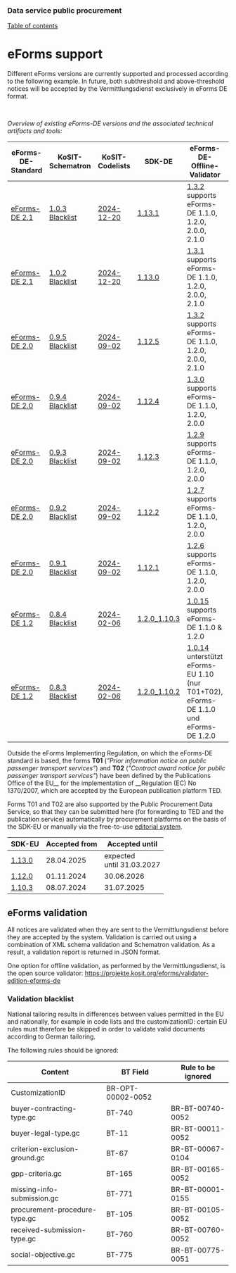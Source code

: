### Data service public procurement
[Table of contents](/documentation/documentation.md)
<br>

# eForms support
Different eForms versions are currently supported and processed according to the following example. In future, both subthreshold and above-threshold notices will be accepted by the Vermittlungsdienst exclusively in eForms DE format.

<br>

*Overview of existing eForms-DE versions and the associated technical artifacts and tools:*

|eForms-DE-Standard|KoSIT-Schematron|KoSIT-Codelists|SDK-DE|eForms-DE-Offline-Validator|Accepted from|Accepted until|
|--|--|--|--|--|--|--|
|[eForms-DE 2.1](https://projekte.kosit.org/api/v4/projects/356/packages/maven/de/xeinkauf/eforms-de/2.1.0/eforms-de-2.1.0.zip)|[1.0.3](https://projekte.kosit.org/eforms/eforms-de-schematron/-/releases/v1.0.3) [Blacklist](https://projekte.kosit.org/eforms/eforms-de-schematron/-/blob/v1.0.1/src/main/ted-excluded-rules.txt?ref_type=tags)|[2024-12-20](https://projekte.kosit.org/eforms/eforms-de-codelist/-/releases/v2024-12-20)|[1.13.1](https://gitlab.opencode.de/OC000008125155/SDK-eforms-de/-/releases/1.13.1)|[1.3.2](https://projekte.kosit.org/eforms/validator-edition-eforms-de/-/releases/1.3.2) supports eForms-DE 1.1.0, 1.2.0, 2.0.0, 2.1.0| 19.05.2025 |28.11.2025 (without support until 31.03.2027)|
|[eForms-DE 2.1](https://projekte.kosit.org/api/v4/projects/356/packages/maven/de/xeinkauf/eforms-de/2.1.0/eforms-de-2.1.0.zip)|[1.0.2](https://projekte.kosit.org/eforms/eforms-de-schematron/-/releases/v1.0.2) [Blacklist](https://projekte.kosit.org/eforms/eforms-de-schematron/-/blob/v1.0.1/src/main/ted-excluded-rules.txt?ref_type=tags)|[2024-12-20](https://projekte.kosit.org/eforms/eforms-de-codelist/-/releases/v2024-12-20)|[1.13.0](https://gitlab.opencode.de/OC000008125155/SDK-eforms-de/-/releases/1.13.0)|[1.3.1](https://projekte.kosit.org/eforms/validator-edition-eforms-de/-/releases/1.3.1) supports eForms-DE 1.1.0, 1.2.0, 2.0.0, 2.1.0| 28.04.2025 |28.11.2025 (without support until 31.03.2027)|
|[eForms-DE 2.0](https://projekte.kosit.org/api/v4/projects/356/packages/maven/de/xeinkauf/eforms-de/2.0.0/eforms-de-2.0.0.zip)|[0.9.5](https://projekte.kosit.org/eforms/eforms-de-schematron/-/releases/v0.9.5) [Blacklist](https://projekte.kosit.org/eforms/eforms-de-schematron/-/blob/v0.9.4/src/main/ted-excluded-rules.txt?ref_type=tags)|[2024-09-02](https://projekte.kosit.org/eforms/eforms-de-codelist/-/releases/v2024-09-02)|[1.12.5](https://gitlab.opencode.de/OC000008125155/SDK-eforms-de/-/releases/1.12.5)|[1.3.2](https://projekte.kosit.org/eforms/validator-edition-eforms-de/-/releases/1.3.2) supports eForms-DE 1.1.0, 1.2.0, 2.0.0, 2.1.0| 19.05.2025 |18.07.2025 (without support until 30.06.2026)|
|[eForms-DE 2.0](https://projekte.kosit.org/api/v4/projects/356/packages/maven/de/xeinkauf/eforms-de/2.0.0/eforms-de-2.0.0.zip)|[0.9.4](https://projekte.kosit.org/eforms/eforms-de-schematron/-/releases/v0.9.4) [Blacklist](https://projekte.kosit.org/eforms/eforms-de-schematron/-/blob/v0.9.4/src/main/ted-excluded-rules.txt?ref_type=tags)|[2024-09-02](https://projekte.kosit.org/eforms/eforms-de-codelist/-/releases/v2024-09-02)|[1.12.4](https://gitlab.opencode.de/OC000008125155/SDK-eforms-de/-/releases/1.12.4)|[1.3.0](https://projekte.kosit.org/eforms/validator-edition-eforms-de/-/releases/1.3.0) supports eForms-DE 1.1.0, 1.2.0, 2.0.0|07.03.2025|18.07.2025 (without support until 30.06.2026)|
|[eForms-DE 2.0](https://projekte.kosit.org/api/v4/projects/356/packages/maven/de/xeinkauf/eforms-de/2.0.0/eforms-de-2.0.0.zip)|[0.9.3](https://projekte.kosit.org/eforms/eforms-de-schematron/-/releases/v0.9.3) [Blacklist](https://projekte.kosit.org/eforms/eforms-de-schematron/-/blob/v0.9.3/src/main/ted-excluded-rules.txt?ref_type=tags)|[2024-09-02](https://projekte.kosit.org/eforms/eforms-de-codelist/-/releases/v2024-09-02)|[1.12.3](https://gitlab.opencode.de/OC000008125155/SDK-eforms-de/-/releases/1.12.3)|[1.2.9](https://projekte.kosit.org/eforms/validator-edition-eforms-de/-/releases/1.2.9) supports eForms-DE 1.1.0, 1.2.0, 2.0.0|18.02.2025|18.07.2025 (without support until 30.06.2026)|
|[eForms-DE 2.0](https://projekte.kosit.org/api/v4/projects/356/packages/maven/de/xeinkauf/eforms-de/2.0.0/eforms-de-2.0.0.zip)|[0.9.2](https://projekte.kosit.org/eforms/eforms-de-schematron/-/releases/v0.9.2) [Blacklist](https://projekte.kosit.org/eforms/eforms-de-schematron/-/blob/v0.9.2/src/main/ted-excluded-rules.txt?ref_type=tags)|[2024-09-02](https://projekte.kosit.org/eforms/eforms-de-codelist/-/releases/v2024-09-02)|[1.12.2](https://gitlab.opencode.de/OC000008125155/SDK-eforms-de/-/releases/1.12.2)|[1.2.7](https://projekte.kosit.org/eforms/validator-edition-eforms-de/-/releases/1.2.7) supports eForms-DE 1.1.0, 1.2.0, 2.0.0|12.12.2024|18.07.2025 (without support until 30.06.2026)|
|[eForms-DE 2.0](https://projekte.kosit.org/api/v4/projects/356/packages/maven/de/xeinkauf/eforms-de/2.0.0/eforms-de-2.0.0.zip)|[0.9.1](https://projekte.kosit.org/eforms/eforms-de-schematron/-/releases/v0.9.1) [Blacklist](https://projekte.kosit.org/eforms/eforms-de-schematron/-/blob/v0.9.1/src/main/ted-excluded-rules.txt?ref_type=tags)|[2024-09-02](https://projekte.kosit.org/eforms/eforms-de-codelist/-/releases/v2024-09-02)|[1.12.1](https://gitlab.opencode.de/OC000008125155/SDK-eforms-de/-/releases/1.12.1)|[1.2.6](https://projekte.kosit.org/eforms/validator-edition-eforms-de/-/releases/1.2.6) supports eForms-DE 1.1.0, 1.2.0, 2.0.0|01.11.2024|18.07.2025 (without support until 30.06.2026)|
|[eForms-DE 1.2](https://xeinkauf.de/app/uploads/2024/02/specification-eforms-de-v1.2.0.pdf)|[0.8.4](https://projekte.kosit.org/eforms/eforms-de-schematron/-/releases/v0.8.4) [Blacklist](https://projekte.kosit.org/eforms/eforms-de-schematron/-/blob/v0.8.4/src/main/ted-excluded-rules.txt?ref_type=tags) |[2024-02-06](https://projekte.kosit.org/eforms/eforms-de-codelist/-/releases/v2024-02-06)|[1.2.0_1.10.3](https://gitlab.opencode.de/OC000008125155/SDK-eforms-de/-/tags/SDK-DE_1.2.0_1.10.3_0)|[1.0.15](https://github.com/EFA-FHB/eforms-validator-core/releases/tag/1.0.15) supports eForms-DE 1.1.0 & 1.2.0|08.07.2024|31.07.2025|
|[eForms-DE 1.2](https://xeinkauf.de/app/uploads/2024/02/specification-eforms-de-v1.2.0.pdf)|[0.8.3](https://projekte.kosit.org/eforms/eforms-de-schematron/-/releases/v0.8.3) [Blacklist](https://projekte.kosit.org/eforms/eforms-de-schematron/-/blob/v0.8.3/src/main/ted-excluded-rules.txt?ref_type=tags) |[2024-02-06](https://projekte.kosit.org/eforms/eforms-de-codelist/-/releases/v2024-02-06)|[1.2.0_1.10.2](https://gitlab.opencode.de/OC000008125155/SDK-eforms-de/-/releases/SDK-DE_1.2.0_1.10.2_0)|[1.0.14](https://github.com/EFA-FHB/eforms-validator-core/releases/tag/1.0.14) unterstützt eForms-EU 1.10 (nur T01+T02), eForms-DE 1.1.0 und eForms-DE 1.2.0|27.03.2024|31.07.2025|

Outside the eForms Implementing Regulation, on which the eForms-DE standard is based, the forms __T01__ (_"Prior information notice on public passenger transport services"_) and __T02__ (_"Contract award notice for public passenger transport services"_) have been defined by the Publications Office of the EU__ for the implementation of __Regulation (EC) No 1370/2007, which are accepted by the European publication platform TED.

Forms T01 and T02 are also supported by the Public Procurement Data Service, so that they can be submitted here (for forwarding to TED and the publication service) automatically by procurement platforms on the basis of the SDK-EU or manually via the free-to-use [editorial system](https://resy.datenservice-oeffentlicher-einkauf.de/).

SDK-EU|Accepted from|Accepted until|
|--|--|--|
[1.13.0](https://github.com/OP-TED/eForms-SDK/tree/1.13.0)|28.04.2025|expected <br> until 31.03.2027|
[1.12.0](https://github.com/OP-TED/eForms-SDK/tree/1.12.0)|01.11.2024|30.06.2026|
[1.10.3](https://github.com/OP-TED/eForms-SDK/tree/1.10.3)|08.07.2024|31.07.2025|





## eForms validation
All notices are validated when they are sent to the Vermittlungsdienst before they are accepted by the system. Validation is carried out using a combination of XML schema validation and Schematron validation. As a result, a validation report is returned in JSON format.

One option for offline validation, as performed by the Vermittlungsdienst, is the open source validator: https://projekte.kosit.org/eforms/validator-edition-eforms-de

### Validation blacklist

National tailoring results in differences between values permitted in the EU and nationally, for example in code lists and the customizationID: certain EU rules must therefore be skipped in order to validate valid documents according to German tailoring.

The following rules should be ignored:

| Content | BT Field | Rule to be ignored |
| ----------------------------- | -------- | ------------------ |
| CustomizationID | BR-OPT-00002-0052 |
| buyer-contracting-type.gc | BT-740 | BR-BT-00740-0052 |
| buyer-legal-type.gc | BT-11 | BR-BT-00011-0052 |
| criterion-exclusion-ground.gc | BT-67 | BR-BT-00067-0104 |
| gpp-criteria.gc | BT-165 | BR-BT-00165-0052 |
| missing-info-submission.gc | BT-771 | BR-BT-00001-0155 |
| procurement-procedure-type.gc | BT-105 | BR-BT-00105-0052 |
| received-submission-type.gc | BT-760 | BR-BT-00760-0052 |
| social-objective.gc | BT-775 | BR-BT-00775-0051 |



